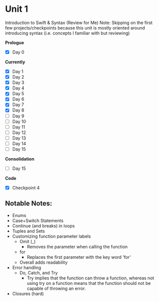 # Unit 1
Introduction to Swift & Syntax (Review for Me)
Note: Skipping on the first few projects/checkpoints because this unit is mostly oriented around introducing syntax (i.e. concepts I familiar with but reviewing)

**Prologue**
- [x] Day 0

**Currently**
- [x] Day 1
- [x] Day 2
- [x] Day 3
- [x] Day 4
- [x] Day 5
- [x] Day 6
- [x] Day 7 
- [x] Day 8
- [ ] Day 9
- [ ] Day 10
- [ ] Day 11
- [ ] Day 12
- [ ] Day 13
- [ ] Day 14
- [ ] Day 15

**Consolidation**
- [ ] Day 15

**Code**
- [x] Checkpoint 4


## Notable Notes:
* Enums
* Case+Switch Statements
* Continue (and breaks) in loops
* Tuples and Sets
* Customizing function parameter labels
  * Omit (\_)
    * Removes the parameter when calling the function
  * for
    * Replaces the first parameter with the key word 'for'
  * Overall adds readability
* Error handling
  * Do, Catch, and Try
    * Try implies that the function can throw a function, whereas not using try on a function means that the function should not be capable of throwing an error.
* Closures (hard)
